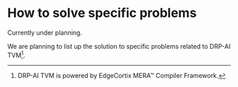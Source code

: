 # How to solve specific problems

Currently under planning.  

We are planning to list up the solution to specific problems related to DRP-AI TVM[^1].

[^1]: DRP-AI TVM is powered by EdgeCortix MERA™ Compiler Framework.
